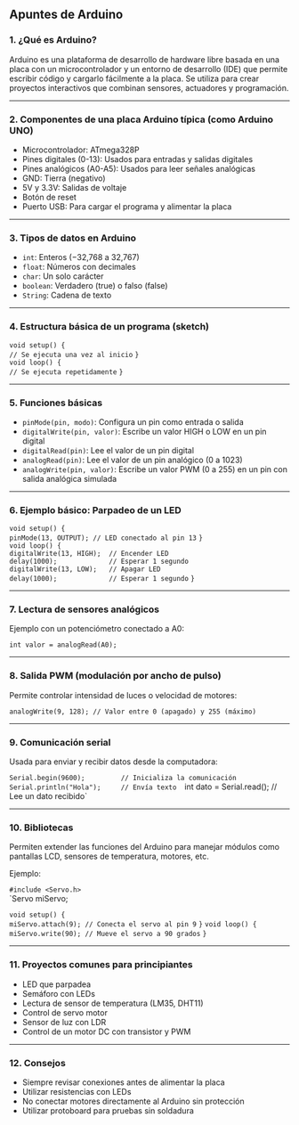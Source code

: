 ## **Apuntes de Arduino**

### **1. ¿Qué es Arduino?**

Arduino es una plataforma de desarrollo de hardware libre basada en una placa con un microcontrolador y un entorno de desarrollo (IDE) que permite escribir código y cargarlo fácilmente a la placa. Se utiliza para crear proyectos interactivos que combinan sensores, actuadores y programación.

---

### **2. Componentes de una placa Arduino típica (como Arduino UNO)**

- Microcontrolador: ATmega328P
- Pines digitales (0-13): Usados para entradas y salidas digitales
- Pines analógicos (A0-A5): Usados para leer señales analógicas
- GND: Tierra (negativo)
- 5V y 3.3V: Salidas de voltaje
- Botón de reset
- Puerto USB: Para cargar el programa y alimentar la placa

---

### **3. Tipos de datos en Arduino**

- `int`: Enteros (−32,768 a 32,767)
- `float`: Números con decimales
- `char`: Un solo carácter
- `boolean`: Verdadero (true) o falso (false)
- `String`: Cadena de texto

---

### **4. Estructura básica de un programa (sketch)**

`void setup() {`   
`// Se ejecuta una vez al inicio` 
`}`  
`void loop() {`   
`// Se ejecuta repetidamente` 
`}`

---

### **5. Funciones básicas**

- `pinMode(pin, modo)`: Configura un pin como entrada o salida
- `digitalWrite(pin, valor)`: Escribe un valor HIGH o LOW en un pin digital
- `digitalRead(pin)`: Lee el valor de un pin digital
- `analogRead(pin)`: Lee el valor de un pin analógico (0 a 1023)
- `analogWrite(pin, valor)`: Escribe un valor PWM (0 a 255) en un pin con salida analógica simulada

---

### **6. Ejemplo básico: Parpadeo de un LED**

`void setup() {`   
	`pinMode(13, OUTPUT); // LED conectado al pin 13` 
`}`  
`void loop() {`   
	`digitalWrite(13, HIGH);  // Encender LED`   
	`delay(1000);             // Esperar 1 segundo`   
	`digitalWrite(13, LOW);   // Apagar LED`   
	`delay(1000);             // Esperar 1 segundo` 
`}`

---

### **7. Lectura de sensores analógicos**

Ejemplo con un potenciómetro conectado a A0:

`int valor = analogRead(A0);`

---

### **8. Salida PWM (modulación por ancho de pulso)**

Permite controlar intensidad de luces o velocidad de motores:

`analogWrite(9, 128); // Valor entre 0 (apagado) y 255 (máximo)`

---

### **9. Comunicación serial**

Usada para enviar y recibir datos desde la computadora:

`Serial.begin(9600);         // Inicializa la comunicación Serial.println("Hola");     // Envía texto 
`int dato = Serial.read();   // Lee un dato recibido`

---

### **10. Bibliotecas**

Permiten extender las funciones del Arduino para manejar módulos como pantallas LCD, sensores de temperatura, motores, etc.

Ejemplo:

`#include <Servo.h>`  
`Servo miServo;  

`void setup() {`  
`miServo.attach(9); // Conecta el servo al pin 9` 
`}` 
`void loop() {`   
`miServo.write(90); // Mueve el servo a 90 grados` 
`}`

---

### **11. Proyectos comunes para principiantes**
- LED que parpadea
- Semáforo con LEDs
- Lectura de sensor de temperatura (LM35, DHT11)
- Control de servo motor
- Sensor de luz con LDR
- Control de un motor DC con transistor y PWM

---

### **12. Consejos**

- Siempre revisar conexiones antes de alimentar la placa
- Utilizar resistencias con LEDs
- No conectar motores directamente al Arduino sin protección
- Utilizar protoboard para pruebas sin soldadura